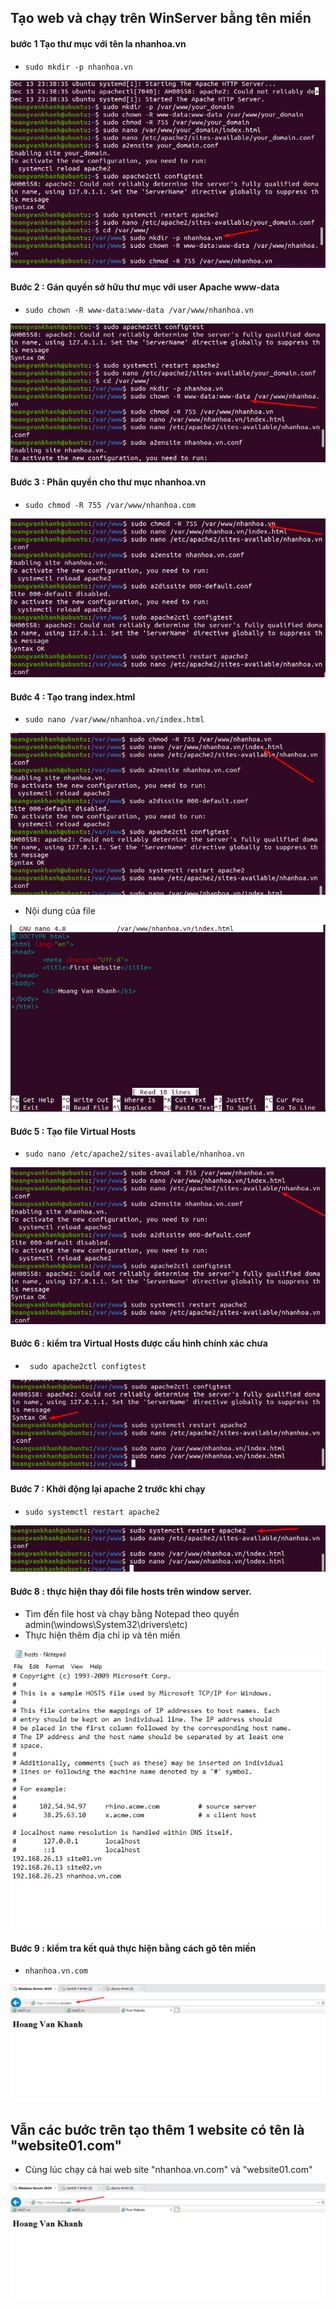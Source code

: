 ## Tạo web và chạy trên WinServer bằng tên miền
#### bước 1 Tạo thư mục với tên la nhanhoa.vn
- `sudo mkdir -p nhanhoa.vn`
<img src = "../img/31.png">

#### Bước 2 : Gán quyền sở hữu thư mục với user Apache www-data
- `sudo chown -R www-data:www-data /var/www/nhanhoa.vn`
<img src = "../img/32.png">

#### Bước 3 : Phân quyền cho thư mục nhanhoa.vn
-  `sudo chmod -R 755 /var/www/nhanhoa.com`
<img src = "../img/33.png">

#### Bước 4 : Tạo trang index.html
- `sudo nano /var/www/nhanhoa.vn/index.html`
<img src = "../img/24.png">

- Nội dung của file 
<img src = "../img/25.png">

#### Bước 5 : Tạo file Virtual Hosts
- `sudo nano /etc/apache2/sites-available/nhanhoa.vn`
<img src = "../img/26.png">

#### Bước 6 : kiểm tra Virtual Hosts được cấu hình chính xác chưa
- ` sudo apache2ctl configtest`
<img src = "../img/27.png">

#### Bước 7 : Khởi động lại apache 2 trước khi chạy 
- ` sudo systemctl restart apache2 `
<img src = "../img/28.png">

#### Bước 8 : thực hiện thay đổi file hosts trên window server.
- Tìm đến file host và chạy bằng Notepad theo quyền admin(\windows\System32\drivers\etc)
- Thực hiện thêm địa chỉ ip và tên miền
<img src = "../img/29.png">


#### Bước 9 : kiểm tra kết quả thực hiện bằng cách gõ tên miền 
- `nhanhoa.vn.com`
<img src = "../img/30.png">

## Vẫn các bước trên tạo thêm 1 website có tên là "website01.com"
- Cùng lúc chạy cả hai web site "nhanhoa.vn.com" và "website01.com"

<img src = "../img/30.png">

